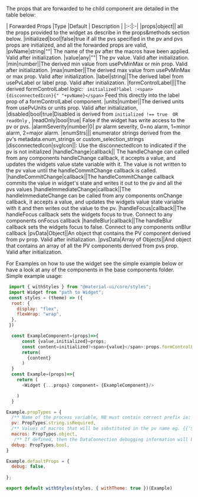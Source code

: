 The props that are forwarded to he child component are detailed in the table below:

| Forwarded Props |Type |Default | Description |
|:-:|:-|
|props|object|| all the props provided to the widget as describe in the props&methods section below.
|initialized|bool|false|true if all the pvs specified in the pv and pvs props are initialized, and all the forwarded props are valid,
|pvName|string|""| The name of the pv after the macros have been applied. Valid after initialization.
|value|any|""| The pv value. Valid after initialization.
|min|number||The derived min value from usePvMinMax or min prop. Valid after initialization.
|max|number||The derived max value from usePvMinMax or max prop. Valid after initialization.
|label|string||The derived label from usePvLabel or label prop. Valid after initialization.
|formControlLabel|||The derived formControlLabel  *logic:* ` initialized?label :<span>{disconnectedIcon}{" "+pvName}</span>` Feed this directly into the label prop of a formControlLabel component.
|units|number||The derived units from usePvUnits or units prop. Valid after initialization,
|disabled|bool|true|Disabled is derived from `initialized !== true  OR readOnly` ,
|readOnly|bool|true| False if the widget has write access to the pv or pvs.
|alarmSeverity|number|0| pv alarm severity, 0=no alarm, 1=minor alarm, 2=major alarm.
|enumStrs||| enumerator strings  derived from the pv's metadata.enum_strings or custom_selection_strings
|disconnectedIcon|svgIcon||: Use the disconnectedIcon to indicated if the pv is not initialized
|handleChange|callback|| The handleChange can called from any components handleChange callback, it accepts a value, and updates the widgets value state variable with it. The value is not written to the pv value until the handleCommitChange callback is called.
|handleCommitChange|callback||The handleCommitChange callback commits the value in widget's state and writes it out to the pv and all the pvs values
|handleImmediateChange|callback||The handleImmediateChange can be called from any components onChange callback, it accepts a value, and updates the widgets value state variable with it and then writes out the value to the pv.
|handleFocus|callback||The handleFocus callback sets the widgets focus to true. Connect to any components onFocus callback
|handleBlur|callback||The handleBlur callback sets the widgets focus to false. Connect to any components onBlur callback
|pvData|Object||An object that contains the PV component derived from pv prop. Valid after initialization.
|pvsData|Array of Objects||And object that contains an array of all the PV components derived from pvs prop. Valid after initialization.      
      

For Examples on how to use the widget see the simple example below or have a look at any of the components in the base components folder.
Simple example usage:

```js static
 import { withStyles } from "@material-ui/core/styles";
 import Widget from "path to Widget";
 const styles = (theme) => ({
  root: {
    display: "flex",
    flexWrap: "wrap",
  },
 })

  const ExampleComponent=(props)=>{
      const {value,initialized}=props;
      const content=initialized?<span>{value}</span>:props.formControlLabel;
      return(
        {content}
      )
  }
  const Example=(props)=>{
    return (
      <Widget {...props} component= {ExampleComponent}/>

    )
  }

Example.propTypes = {
  /** Name of the process variable, NB must contain correct prefix ie: pva://  eg. 'pva://$(device):test$(id)'*/
  pv: PropTypes.string.isRequired,
  /** Values of macros that will be substituted in the pv name eg. {{'$(device)':'testIOC','$(id)':'2'}}*/
  macros: PropTypes.object,
   /** If defined, then the DataConnection debugging information will be displayed*/
  debug: PropTypes.bool,
}

Example.defaultProps = {
  debug: false,
 
};

export default withStyles(styles, { withTheme: true })(Example)

```